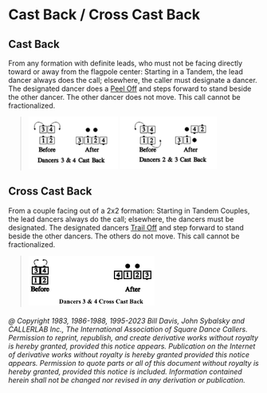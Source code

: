 
# Cast Back / Cross Cast Back

## Cast Back

From any formation with definite leads, who must not be
facing directly toward or away from the flagpole center:
Starting in a Tandem, the lead dancer always does the call;
elsewhere, the caller must designate a dancer. The
designated dancer does a
[Peel Off](../plus/peel_off.md) and steps forward to stand beside
the other dancer. The other dancer does not move. This call
cannot be fractionalized.

> 
> ![alt](cast_back-1.png)
> ![alt](cast_back-2.png)
>

## Cross Cast Back

From a couple facing out of a 2x2 formation: Starting in
Tandem Couples, the lead dancers always do the call;
elsewhere, the dancers must be designated. The designated
dancers [Trail Off](../a2/trail_off.md) and step forward to stand beside the
other dancers. The others do not move. This call cannot be
fractionalized.

>
> ![alt](cross_cast_back.png)
>

###### @ Copyright 1983, 1986-1988, 1995-2023 Bill Davis, John Sybalsky and CALLERLAB Inc., The International Association of Square Dance Callers. Permission to reprint, republish, and create derivative works without royalty is hereby granted, provided this notice appears. Publication on the Internet of derivative works without royalty is hereby granted provided this notice appears. Permission to quote parts or all of this document without royalty is hereby granted, provided this notice is included. Information contained herein shall not be changed nor revised in any derivation or publication.

